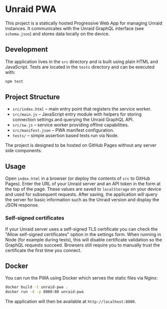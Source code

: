 # Unraid PWA

This project is a statically hosted Progressive Web App for managing Unraid instances.
It communicates with the Unraid GraphQL interface (see `schema.json`) and stores data locally on the device.

## Development

The application lives in the `src` directory and is built using plain HTML and JavaScript. Tests are located in the `tests` directory and can be executed with:

```bash
npm test
```

## Project Structure

- `src/index.html` – main entry point that registers the service worker.
- `src/main.js` – JavaScript entry module with helpers for storing connection settings and querying the Unraid GraphQL API.
- `src/sw.js` – service worker providing offline capabilities.
- `src/manifest.json` – PWA manifest configuration.
- `tests/` – simple assertion based tests run via Node.

The project is designed to be hosted on GitHub Pages without any server side components.

## Usage

Open `index.html` in a browser (or deploy the contents of `src` to GitHub Pages).
Enter the URL of your Unraid server and an API token in the form at the top of the page.
These values are saved to `localStorage` on your device and used for subsequent requests.
After saving, the application will query the server for basic information such as the Unraid version and display the JSON response.

### Self-signed certificates

If your Unraid server uses a self-signed TLS certificate you can check the
"Allow self-signed certificates" option in the settings form. When running in
Node (for example during tests), this will disable certificate validation so the
GraphQL requests succeed. Browsers still require you to manually trust the
certificate the first time you connect.

## Docker

You can run the PWA using Docker which serves the static files via Nginx:

```bash
docker build -t unraid-pwa .
docker run -d -p 8080:80 unraid-pwa
```

The application will then be available at `http://localhost:8080`.
